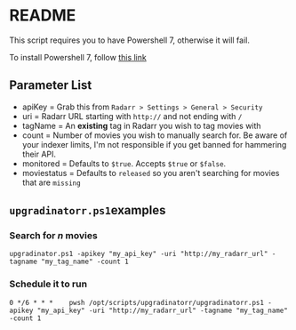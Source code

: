 # README

This script requires you to have Powershell 7, otherwise it will fail.

To install Powershell 7, follow [this link](https://docs.microsoft.com/en-us/powershell/scripting/install/installing-powershell-on-windows?view=powershell-7.2)

## Parameter List

* apiKey = Grab this from `Radarr > Settings > General > Security`
* uri = Radarr URL starting with `http://` and not ending with `/`
* tagName = An **existing** tag in Radarr you wish to tag movies with
* count = Number of movies you wish to manually search for. Be aware of your indexer limits, I'm not responsible if you get banned for hammering their API.
* monitored = Defaults to `$true`. Accepts `$true` or `$false`.
* moviestatus = Defaults to `released` so you aren't searching for movies that are `missing`

## `upgradinatorr.ps1`examples

### Search for *n* movies

    upgradinator.ps1 -apikey "my_api_key" -uri "http://my_radarr_url" -tagname "my_tag_name" -count 1

### Schedule it to run

    0 */6 * * *    pwsh /opt/scripts/upgradinatorr/upgradinatorr.ps1 -apikey "my_api_key" -uri "http://my_radarr_url" -tagname "my_tag_name" -count 1

